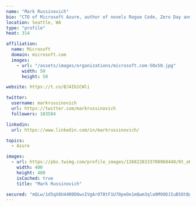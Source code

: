 ```yaml
---
name: "Mark Russinovich"
bio: "CTO of Microsoft Azure, author of novels Rogue Code, Zero Day and Trojan Horse, Windows Internals, Sysinternals utilities."
location: Seattle, WA
type: "profile"
heat: 314

affiliation:
  name: Microsoft
  domain: microsoft.com
  images:
    - url: "/assets/images/organizations/microsoft.com-50x50.jpg"
      width: 50
      height: 50

website: https://t.co/BJ4Ib1CWli

twitter:
  username: markrussinovich
  url: https://twitter.com/markrussinovich
  followers: 103584

linkedin:
  url: https://www.linkedin.com/in/markrussinovich/

topics:
  - Azure

images:
  - url: https://pbs.twimg.com/profile_images/1268228333700968448/8t_oP37O_400x400.jpg
    width: 400
    height: 400
    isCached: true
    title: "Mark Russinovich"

secured: "mQLw/1d5qX8U44N9DOwsIVgArOT8tF1U70peOe1mQwm3qla9M99DJIuB5OtBgsq2QpoQlqU0sZsculWKLyAZnuz6JOUdlitD23/5KCrHwnRTc3r1O5Hw/RFUBEPsE25soCqiIckAB+Ep9vyFTBdX5r1ZTDKTCBPqBHC8bh4FkWjNp7yHJHDGmMXrrpsTJvsXfmE7/hGW13X+aQEKnbfE7tOGrgC4g22A+rs4qmF69WTeKzPgK30ISa6/6QrXLjv/09BiADww22PYJVYGqfsLPh0v1yI9za6C4ssCULDp6EA6XeDeg6qmr2yNkB04bnexjvvkr3Mmevh95qKJJjcS+7CC5O8QxWhc3u+q+M/AT9hLilvpKWLcDRSrLw+njBkiJHzYANuzIIVgrsajL14hUjl3Vmvi+0vK6zw3fe56G2s=;um+lAM3v86o840oeVGcs/w=="
---
```


